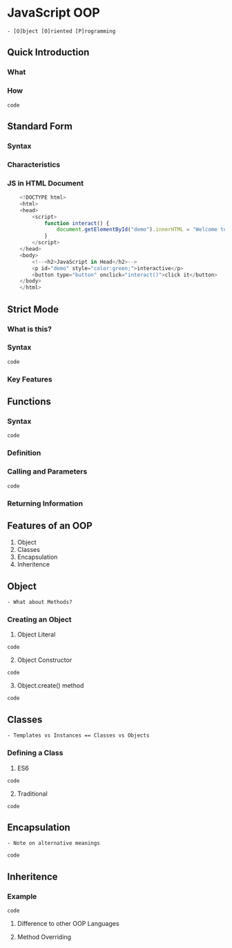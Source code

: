# JavaScript OOP 

	- [O]bject [O]riented [P]rogramming


## Quick Introduction


### What


### How

`code`


## Standard Form


### Syntax


### Characteristics


### JS in HTML Document

```JavaScript
	<!DOCTYPE html>
	<html>
	<head>
		<script>
			function interact() {
				document.getElementById("demo").innerHTML = "Welcome to Building Interactive Systems";
			}
		</script>
	</head>
	<body>
		<!--<h2>JavaScript in Head</h2>-->
		<p id="demo" style="color:green;">interactive</p>
		<button type="button" onclick="interact()">click it</button>
	</body>
	</html>
```


## Strict Mode


### What is this?


### Syntax

`code`

### Key Features




## Functions


### Syntax

`code`


### Definition


### Calling and Parameters

`code`


### Returning Information



## Features of an OOP

1. Object
2. Classes
3. Encapsulation
4. Inheritence


## Object

	- What about Methods?


### Creating an Object

1. Object Literal

`code`

2. Object Constructor

`code`

3. Object.create() method

`code`


## Classes

	- Templates vs Instances == Classes vs Objects

### Defining a Class

1. ES6

`code`

2. Traditional

`code`


## Encapsulation

	- Note on alternative meanings

`code`


## Inheritence

### Example

`code`

1. Difference to other OOP Languages

2. Method Overriding